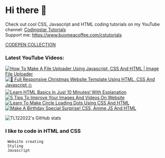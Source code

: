 # Hi there 👋

Check out cool CSS, Javascript and HTML coding tutorials on my YouTube channel: [Codingstar Tutorials](https://www.youtube.com/@CodingstarTutorials) <br>
Support me: https://www.buymeacoffee.com/cstutorials

[CODEPEN COLLECTION](https://codepen.io/collection/gYGjEB)

### Latest YouTube Videos: <br>

<!-- BEGIN YOUTUBE-CARDS -->
[![How To Make A File Uploader Using Javascript, CSS And HTML | Image File Uploader](https://ytcards.demolab.com/?id=pxYhdT5cxKI&title=How+To+Make+A+File+Uploader+Using+Javascript%2C+CSS+And+HTML+%7C+Image+File+Uploader&lang=en&timestamp=1668582048&background_color=%230d1117&title_color=%23ffffff&stats_color=%23dedede&width=250 "How To Make A File Uploader Using Javascript, CSS And HTML | Image File Uploader")](https://www.youtube.com/watch?v=pxYhdT5cxKI)
[![🎄 Full Responsive Christmas Website Template Using HTML, CSS And Javascript ⛄](https://ytcards.demolab.com/?id=jjslzo4TWk4&title=%F0%9F%8E%84+Full+Responsive+Christmas+Website+Template+Using+HTML%2C+CSS+And+Javascript+%E2%9B%84&lang=en&timestamp=1668508035&background_color=%230d1117&title_color=%23ffffff&stats_color=%23dedede&width=250 "🎄 Full Responsive Christmas Website Template Using HTML, CSS And Javascript ⛄")](https://www.youtube.com/watch?v=jjslzo4TWk4)
[![Learn HTML Basics In Just 10 Minutes! With Explanation](https://ytcards.demolab.com/?id=7llRJvSv00U&title=Learn+HTML+Basics+In+Just+10+Minutes%21+With+Explanation&lang=en&timestamp=1668224363&background_color=%230d1117&title_color=%23ffffff&stats_color=%23dedede&width=250 "Learn HTML Basics In Just 10 Minutes! With Explanation")](https://www.youtube.com/watch?v=7llRJvSv00U)
[![5 Tips To Improve Your Images And Videos On Website](https://ytcards.demolab.com/?id=MAb9oHmf4Jc&title=5+Tips+To+Improve+Your+Images+And+Videos+On+Website&lang=en&timestamp=1668048241&background_color=%230d1117&title_color=%23ffffff&stats_color=%23dedede&width=250 "5 Tips To Improve Your Images And Videos On Website")](https://www.youtube.com/watch?v=MAb9oHmf4Jc)
[![Learn To Make Circle Loading Dots Using CSS And HTML](https://ytcards.demolab.com/?id=fpc_eRQjYiY&title=Learn+To+Make+Circle+Loading+Dots+Using+CSS+And+HTML&lang=en&timestamp=1667986303&background_color=%230d1117&title_color=%23ffffff&stats_color=%23dedede&width=250 "Learn To Make Circle Loading Dots Using CSS And HTML")](https://www.youtube.com/watch?v=fpc_eRQjYiY)
[![Make A Birthday Special Surprise! CSS, Anime JS And HTML](https://ytcards.demolab.com/?id=NzXVjuWAF8Q&title=Make+A+Birthday+Special+Surprise%21+CSS%2C+Anime+JS+And+HTML&lang=en&timestamp=1667812558&background_color=%230d1117&title_color=%23ffffff&stats_color=%23dedede&width=250 "Make A Birthday Special Surprise! CSS, Anime JS And HTML")](https://www.youtube.com/watch?v=NzXVjuWAF8Q)
<!-- END YOUTUBE-CARDS -->


 <a> <img alt = "TL122022's GitHub stats" src="https://readme-typing-svg.herokuapp.com?font=rubik&color=ADBAC7&center=true&vCenter=true&lines=I+am+a+coder;I+am+a+creator;I+am+a+designer"></a>

 ### I like to code in HTML and CSS

```
 Website creating
 Styling
 Javascript
```
